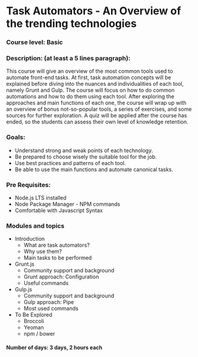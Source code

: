 # Task Automators - An Overview of the trending technologies
### Course level: Basic
### Description: (at least a 5 lines paragraph):

This course will give an overview of the most common tools used to automate front-end tasks. At first, task automation concepts will be explained before diving into the nuances and individualities of each tool, namely Grunt and Gulp. The course will focus on how to do common automations and how to do them using each tool. After exploring the approaches and main functions of each one, the course will wrap up with an overview of bonus not-so-popular tools, a series of exercises, and some sources for further exploration. A quiz will be applied after the course has ended, so the students can assess their own level of knowledge retention.

### Goals:
- Understand strong and weak points of each technology.
- Be prepared to choose wisely the suitable tool for the job.
- Use best practices and patterns of each tool.
- Be able to use the main functions and automate canonical tasks.

### Pre Requisites:
- Node.js LTS installed
- Node Package Manager - NPM commands
- Comfortable with Javascript Syntax

### Modules and topics
- Introduction
  - What are task automators?
  - Why use them?
  - Main tasks to be performed
- Grunt.js
  - Community support and background
  - Grunt approach: Configuration
  - Useful commands
- Gulp.js
  - Community support and background
  - Gulp approach: Pipe
  - Most used commands
- To Be Explored
  - Broccoli
  - Yeoman
  - npm / bower

#### Number of days: 3 days, 2 hours each
